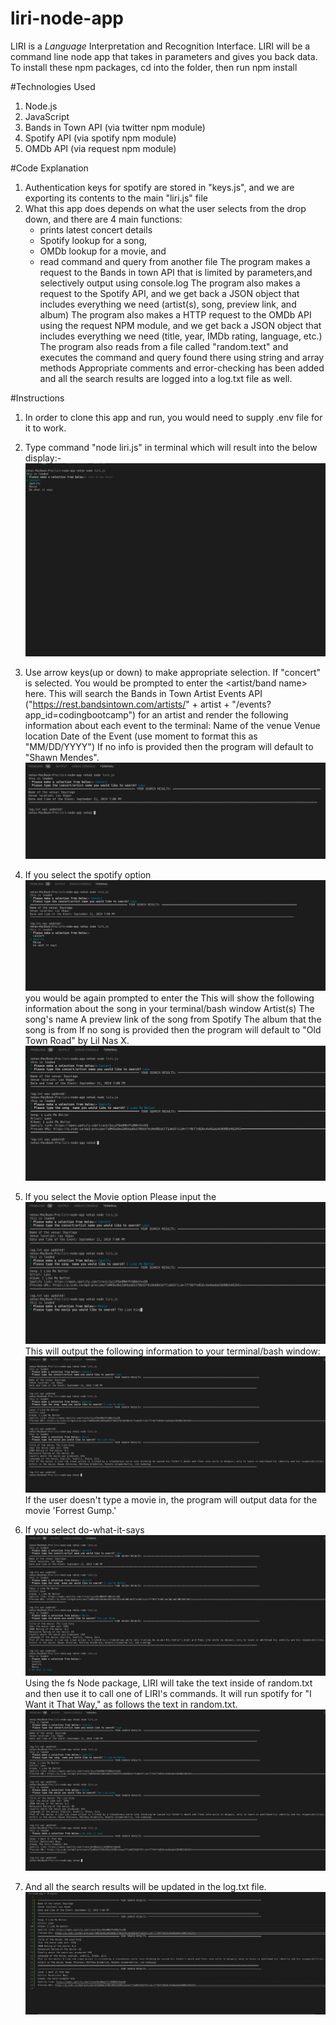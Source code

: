 # liri-node-app
 LIRI is a _Language_ Interpretation and Recognition Interface. LIRI will be a command line node app that takes in parameters and gives you back data.
To install these npm packages, cd into the folder, then run
npm install 

#Technologies Used
1. Node.js
2. JavaScript
3. Bands in Town API (via twitter npm module)
4. Spotify API (via spotify npm module)
5. OMDb API (via request npm module)

#Code Explanation
1. Authentication keys for spotify are stored in "keys.js", and we are exporting its contents to the main "liri.js" file
2. What this app does depends on what the user selects from the drop down, and there are 4 main functions: 
    * prints latest concert details 
    * Spotify lookup for a song, 
    * OMDb lookup for a movie, and 
    * read command and query from another file
The program makes a request to the Bands in town API that is limited by parameters,and selectively output using console.log
The program also makes a request to the Spotify API, and we get back a JSON object that includes everything we need (artist(s), song, preview link, and album)
The program also makes a HTTP request to the OMDb API using the request NPM module, and we get back a JSON object that includes everything we need (title, year, IMDb rating, language, etc.)
The program also reads from a file called "random.text" and executes the command and query found there using string and array methods
Appropriate comments and error-checking has been added and all the search results are logged into a log.txt file as well.

#Instructions
1. In order to clone this app and run, you would need to supply .env file for it to work.

2. Type command "node liri.js" in terminal which will result into the below display:-
![Screenshot](images/1.png)

3. Use arrow keys(up or down) to make appropriate selection. If "concert" is selected. You would be prompted to enter the <artist/band name> here.
 This will search the Bands in Town Artist Events API ("https://rest.bandsintown.com/artists/" + artist + "/events?app_id=codingbootcamp") for an artist and render the following information about each event to the terminal:
Name of the venue
Venue location
Date of the Event (use moment to format this as "MM/DD/YYYY")
If no info is provided then the program will default to "Shawn Mendes".
![Screenshot](images/2.png)

4. If you select the spotify option
![Screenshot](images/3.png)
you would be again prompted to enter the <song name here>
This will show the following information about the song in your terminal/bash window
Artist(s)
The song's name
A preview link of the song from Spotify
The album that the song is from
If no song is provided then the program will default to "Old Town Road" by Lil Nas X.
![Screenshot](images/4.png)

5. If you select the  Movie option
Please input the <movie name here>
![Screenshot](images/5.png)
This will output the following information to your terminal/bash window:
![Screenshot](images/6.png)
If the user doesn't type a movie in, the program will output data for the movie 'Forrest Gump.'


6. If you select do-what-it-says
![Screenshot](images/7.png)
Using the fs Node package, LIRI will take the text inside of random.txt and then use it to call one of LIRI's commands.
It will run spotify for "I Want it That Way," as follows the text in random.txt.
![Screenshot](images/8.png)

7. And all the search results will be updated in the log.txt file.
![Screenshot](images/9.png)













